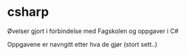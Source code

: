 # csharp

Øvelser gjort i forbindelse med Fagskolen og oppgaver i C#

Oppgavene er navngitt etter hva de gjør (stort sett..)

